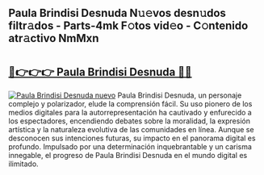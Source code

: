 ## Paula Brindisi Desnuda N𝚞𝚎vos desn𝚞dos filtr𝚊dos - Parts-4mk F𝚘tos vid𝚎o - C𝚘ntenido atr𝚊ctivo NmMxn

# <h2><a href="http://mb0qk4u.tromn.icu/?c=Paula+Brindisi+Desnuda">🔗👉👉👉 Paula Brindisi Desnuda 🔗🔗</a></h2>

[![Paula Brindisi Desnuda nuevo](https://i.imgur.com/pEAQMta.gif)](http://mb0qk4u.tromn.icu/?c=Paula+Brindisi+Desnuda)
Paula Brindisi Desnuda, un personaje complejo y polarizador, elude la comprensión fácil. Su uso pionero de los medios digitales para la autorrepresentación ha cautivado y enfurecido a los espectadores, encendiendo debates sobre la moralidad, la expresión artística y la naturaleza evolutiva de las comunidades en línea. Aunque se desconocen sus intenciones futuras, su impacto en el panorama digital es profundo. Impulsado por una determinación inquebrantable y un carisma innegable, el progreso de Paula Brindisi Desnuda en el mundo digital es ilimitado.
